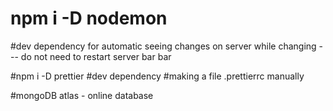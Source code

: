 # npm i -D nodemon 
#dev dependency for automatic seeing changes on server while changing --- do not need to restart server bar bar

#npm i -D prettier
#dev dependency
#making a file .prettierrc manually

#mongoDB atlas - online database